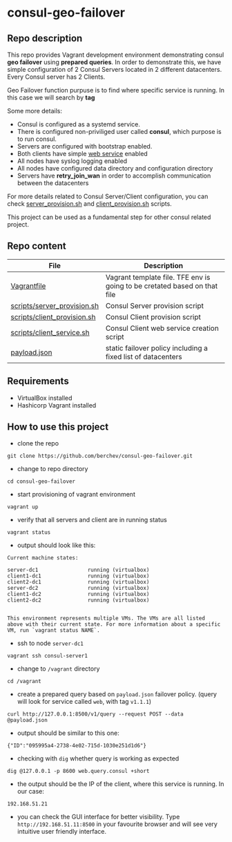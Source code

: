 # consul-geo-failover

## Repo description
This repo provides Vagrant development environment demonstrating consul **geo failover** using **prepared queries**. In order to demonstrate this, we have simple configuration of 2 Consul Servers located in 2 different datacenters. Every Consul server has 2 Clients.  


Geo Failover function purpuse is to find where specific service is running. In this case we will search by **tag**


Some more details:
- Consul is configured as a systemd service.
- There is configured non-priviliged user called **consul**, which purpose is to run consul.
- Servers are configured with bootstrap enabled.
- Both clients have simple [web service](https://github.com/berchev/consul-geo-failover/blob/master/scripts/client_service.sh) enabled 
- All nodes have syslog logging enabled
- All nodes have configured data directory and configuration directory
- Servers have **retry_join_wan** in order to accomplish communication between the datacenters

For more details related to Consul Server/Client configuration, you can check [server_provision.sh](https://github.com/berchev/consul-geo-failover/blob/master/scripts/server_provision.sh) and [client_provision.sh](https://github.com/berchev/consul-geo-failover/blob/master/scripts/client_provision.sh) scripts.

This project can be used as a fundamental step for other consul related project.

## Repo content
| File                   | Description                      |
|         ---            |                ---               |
| [Vagrantfile](Vagrantfile) | Vagrant template file. TFE env is going to be cretated based on that file|
| [scripts/server_provision.sh](scripts/server_provision.sh) | Consul Server provision script|
| [scripts/client_provision.sh](scripts/client_provision.sh) | Consul Client provision script|
| [scripts/client_service.sh](scripts/client_service.sh) | Consul Client web service creation script|
| [payload.json](payload.json)| static failover policy including a fixed list of datacenters|


## Requirements
- VirtualBox installed
- Hashicorp Vagrant installed

## How to use this project
- clone the repo 
```
git clone https://github.com/berchev/consul-geo-failover.git
```
- change to repo directory
```
cd consul-geo-failover
```
- start provisioning of vagrant environment
```
vagrant up
```
- verify that all servers and client are in running status
```
vagrant status
```
- output should look like this:
```
Current machine states:

server-dc1                running (virtualbox)
client1-dc1               running (virtualbox)
client2-dc1               running (virtualbox)
server-dc2                running (virtualbox)
client1-dc2               running (virtualbox)
client2-dc2               running (virtualbox)


This environment represents multiple VMs. The VMs are all listed
above with their current state. For more information about a specific
VM, run `vagrant status NAME`.
```
- ssh to node `server-dc1`
```
vagrant ssh consul-server1
```
- change to `/vagrant` directory
```
cd /vagrant
```
- create a prepared query based on `payload.json` failover policy. (query will look for service called `web`, with tag `v1.1.1`)
```
curl http://127.0.0.1:8500/v1/query --request POST --data @payload.json
```
- output should be similar to this one:
```
{"ID":"095995a4-2738-4e02-715d-1030e251d1d6"}
```
- checking with `dig` whether query is working as expected
```
dig @127.0.0.1 -p 8600 web.query.consul +short
```
- the output should be the IP of the client, where this service is running. In our case:
```
192.168.51.21
```
- you can check the GUI interface for better visibility. Type `http://192.168.51.11:8500` in your favourite browser and will see very intuitive user friendly interface.
